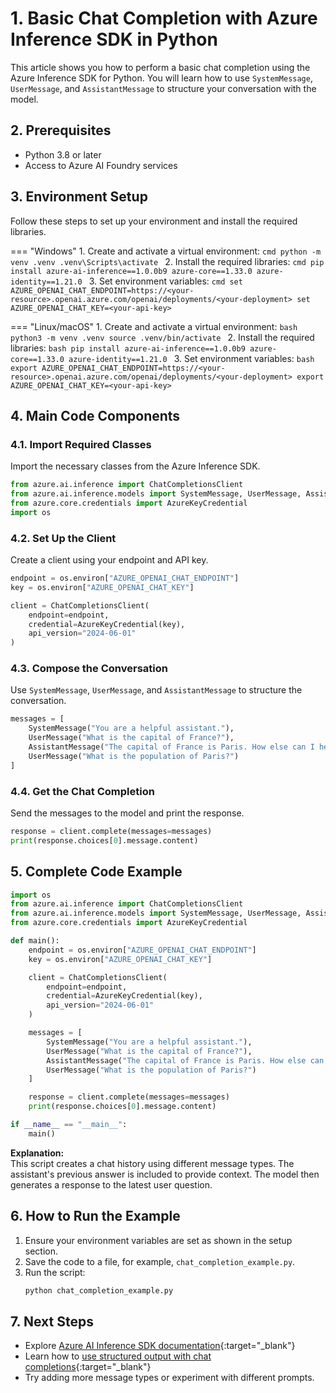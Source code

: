 # 1. Basic Chat Completion with Azure Inference SDK in Python

This article shows you how to perform a basic chat completion using the Azure Inference SDK for Python. You will learn how to use `SystemMessage`, `UserMessage`, and `AssistantMessage` to structure your conversation with the model.

## 2. Prerequisites

- Python 3.8 or later
- Access to Azure AI Foundry services

## 3. Environment Setup

Follow these steps to set up your environment and install the required libraries.

=== "Windows"
    1. Create and activate a virtual environment:
        ```cmd
        python -m venv .venv
        .venv\Scripts\activate
        ```
    2. Install the required libraries:
        ```cmd
        pip install azure-ai-inference==1.0.0b9 azure-core==1.33.0 azure-identity==1.21.0
        ```
    3. Set environment variables:
        ```cmd
        set AZURE_OPENAI_CHAT_ENDPOINT=https://<your-resource>.openai.azure.com/openai/deployments/<your-deployment>
        set AZURE_OPENAI_CHAT_KEY=<your-api-key>
        ```

=== "Linux/macOS"
    1. Create and activate a virtual environment:
        ```bash
        python3 -m venv .venv
        source .venv/bin/activate
        ```
    2. Install the required libraries:
        ```bash
        pip install azure-ai-inference==1.0.0b9 azure-core==1.33.0 azure-identity==1.21.0
        ```
    3. Set environment variables:
        ```bash
        export AZURE_OPENAI_CHAT_ENDPOINT=https://<your-resource>.openai.azure.com/openai/deployments/<your-deployment>
        export AZURE_OPENAI_CHAT_KEY=<your-api-key>
        ```

## 4. Main Code Components

### 4.1. Import Required Classes

Import the necessary classes from the Azure Inference SDK.

```python
from azure.ai.inference import ChatCompletionsClient
from azure.ai.inference.models import SystemMessage, UserMessage, AssistantMessage
from azure.core.credentials import AzureKeyCredential
import os
```

### 4.2. Set Up the Client

Create a client using your endpoint and API key.

```python
endpoint = os.environ["AZURE_OPENAI_CHAT_ENDPOINT"]
key = os.environ["AZURE_OPENAI_CHAT_KEY"]

client = ChatCompletionsClient(
    endpoint=endpoint,
    credential=AzureKeyCredential(key),
    api_version="2024-06-01"
)
```

### 4.3. Compose the Conversation

Use `SystemMessage`, `UserMessage`, and `AssistantMessage` to structure the conversation.

```python
messages = [
    SystemMessage("You are a helpful assistant."),
    UserMessage("What is the capital of France?"),
    AssistantMessage("The capital of France is Paris. How else can I help you?"),
    UserMessage("What is the population of Paris?")
]
```

### 4.4. Get the Chat Completion

Send the messages to the model and print the response.

```python
response = client.complete(messages=messages)
print(response.choices[0].message.content)
```

## 5. Complete Code Example

```python
import os
from azure.ai.inference import ChatCompletionsClient
from azure.ai.inference.models import SystemMessage, UserMessage, AssistantMessage
from azure.core.credentials import AzureKeyCredential

def main():
    endpoint = os.environ["AZURE_OPENAI_CHAT_ENDPOINT"]
    key = os.environ["AZURE_OPENAI_CHAT_KEY"]

    client = ChatCompletionsClient(
        endpoint=endpoint,
        credential=AzureKeyCredential(key),
        api_version="2024-06-01"
    )

    messages = [
        SystemMessage("You are a helpful assistant."),
        UserMessage("What is the capital of France?"),
        AssistantMessage("The capital of France is Paris. How else can I help you?"),
        UserMessage("What is the population of Paris?")
    ]

    response = client.complete(messages=messages)
    print(response.choices[0].message.content)

if __name__ == "__main__":
    main()
```

**Explanation:**  
This script creates a chat history using different message types. The assistant's previous answer is included to provide context. The model then generates a response to the latest user question.

## 6. How to Run the Example

1. Ensure your environment variables are set as shown in the setup section.
2. Save the code to a file, for example, `chat_completion_example.py`.
3. Run the script:
    ```bash
    python chat_completion_example.py
    ```

## 7. Next Steps

- Explore [Azure AI Inference SDK documentation](https://github.com/Azure/azure-sdk-for-python/tree/main/sdk/ai/azure-ai-inference){:target="_blank"}
- Learn how to [use structured output with chat completions](https://learn.microsoft.com/azure/ai-services/openai/how-to/chatgpt?pivots=programming-language-python){:target="_blank"}
- Try adding more message types or experiment with different prompts.